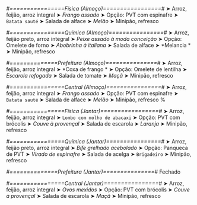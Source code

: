 
*#================Física (Almoço)=================#*
➤ Arroz, feijão, arroz integral
➤ *Frango assado*
➤ Opção: PVT com espinafre
➤ `Batata sauté`
➤ Salada de alface
➤ *Melão*
➤ Minipão, refresco

*#================Química (Almoço)================#*
➤ Arroz, feijão preto, arroz integral
➤ *Peixe assado à moda conceição*
➤ Opção: Omelete de forno 
➤ *Abobrinha à italiana*
➤ Salada de alface 
➤ *Melancia *
➤ Minipão, refresco

*#==============Prefeitura (Almoço)===============#*
➤ Arroz, feijão, arroz integral
➤ *Coxa de frango *
➤ Opção: Omelete de lentilha
➤ *Escarola refogada*
➤ Salada de tomate
➤ *Maçã*
➤ Minipão, refresco

*#================Central (Almoço)================#*
➤ Arroz, feijão, arroz integral
➤ *Frango assado*
➤ Opção: PVT com espinafre
➤ `Batata sauté`
➤ Salada de alface
➤ *Melão*
➤ Minipão, refresco
%

*#================Física (Jantar)=================#*
➤ Arroz, feijão, arroz integral
➤ `Lombo com molho de abacaxi`
➤ Opção: PVT com brócolis
➤ *Couve à provençal*
➤ Salada de escarola
➤ *Laranja*
➤ Minipão, refresco

*#================Química (Jantar)================#*
➤ Arroz, feijão preto, arroz integral
➤ *Bife grelhado acebolado*
➤ Opção: Panqueca de PVT 
➤ *Virado de espinafre*
➤ Salada de acelga 
➤ `Brigadeiro`
➤ Minipão, refresco

*#==============Prefeitura (Jantar)===============#*
Fechado

*#================Central (Jantar)================#*
➤ Arroz, feijão, arroz integral
➤ *Ovos mexidos*
➤ Opção: PVT com brócolis
➤ *Couve à provençal*
➤ Salada de escarola
➤ *Maçã*
➤ Minipão, refresco

